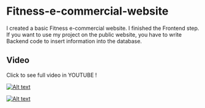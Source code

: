 # Fitness-e-commercial-website
I created a basic Fitness e-commercial website. I finished the Frontend step. If you want to use my project on the public website, you have to write Backend code to insert information into the database.
## Video
Click to see full video in YOUTUBE !

[![Alt text](https://img.youtube.com/vi/TW6j7rOsy7c/0.jpg)](https://www.youtube.com/watch?v=TW6j7rOsy7c)




[![Alt text](https://img.youtube.com/vi/Pz5Jsm5O6dc/0.jpg)](https://www.youtube.com/watch?v=Pz5Jsm5O6dc)
